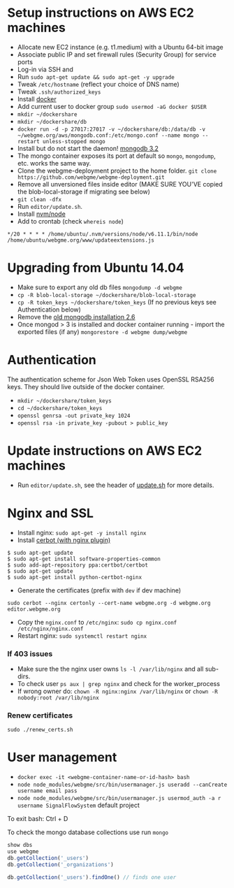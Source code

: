 Setup instructions on AWS EC2 machines
======================================

 * Allocate new EC2 instance (e.g. t1.medium) with a Ubuntu 64-bit image
 * Associate public IP and set firewall rules (Security Group) for service ports
 * Log-in via SSH and
 * Run `sudo apt-get update && sudo apt-get -y upgrade`
 * Tweak `/etc/hostname` (reflect your choice of DNS name)
 * Tweak `.ssh/authorized_keys`
 * Install [docker](https://www.digitalocean.com/community/tutorials/how-to-install-and-use-docker-on-ubuntu-16-04)
 * Add current user to docker group `sudo usermod -aG docker $USER`
 * `mkdir ~/dockershare`
 * `mkdir ~/dockershare/db`
 * `docker run -d -p 27017:27017 -v ~/dockershare/db:/data/db -v ~/webgme.org/aws/mongodb.conf:/etc/mongo.conf --name mongo --restart unless-stopped mongo`
 * Install but do not start the daemon! [mongodb 3.2](https://www.digitalocean.com/community/tutorials/how-to-install-mongodb-on-ubuntu-16-04)
 * The mongo container exposes its port at default so `mongo`, `mongodump`, etc. works the same way.
 * Clone the webgme-deployment project to the home folder.
     ```git clone https://github.com/webgme/webgme-deployment.git```
 * Remove all unversioned files inside editor (MAKE SURE YOU'VE copied the blob-local-storage if migrating see below)
 * `git clean -dfx`
 * Run `editor/update.sh`.
 * Install [nvm/node](https://www.digitalocean.com/community/tutorials/how-to-install-node-js-on-ubuntu-16-04#how-to-install-using-nvm)
 * Add to crontab (check `whereis node`)
 ```
 */20 * * * * /home/ubuntu/.nvm/versions/node/v6.11.1/bin/node /home/ubuntu/webgme.org/www/updateextensions.js
 ```

Upgrading from Ubuntu 14.04
========================================
 * Make sure to export any old db files `mongodump -d webgme`
 * `cp -R blob-local-storage ~/dockershare/blob-local-storage`
 * `cp -R token_keys ~/dockershare/token_keys` (If no previous keys see Authentication below)
 * Remove the [old mongodb installation 2.6](https://askubuntu.com/questions/497139/how-to-completely-uninstall-mongodb-2-6-3-from-ubuntu-13-04)
 * Once mongod > 3 is installed and docker container running - import the exported files (if any) `mongorestore -d webgme dump/webgme`


Authentication
========================================
 The authentication scheme for Json Web Token uses OpenSSL RSA256 keys. They should live outside of the docker container.
 - `mkdir ~/dockershare/token_keys`
 - `cd ~/dockershare/token_keys`
 - `openssl genrsa -out private_key 1024`
 - `openssl rsa -in private_key -pubout > public_key`

Update instructions on AWS EC2 machines
========================================
 * Run `editor/update.sh`, see the header of [update.sh](https://github.com/webgme/webgme.org/blob/master/editor/update.sh) for more details.

Nginx and SSL
==================================================
 * Install nginx: `sudo apt-get -y install nginx`
 * Install [cerbot (with nginx plugin)](https://certbot.eff.org/#ubuntuxenial-nginx)
 ```
 $ sudo apt-get update
 $ sudo apt-get install software-properties-common
 $ sudo add-apt-repository ppa:certbot/certbot
 $ sudo apt-get update
 $ sudo apt-get install python-certbot-nginx 
 ```
 * Generate the certificates (prefix with `dev` if dev machine)
 ```
sudo cerbot --nginx certonly --cert-name webgme.org -d webgme.org editor.webgme.org
 ```
 * Copy the `nginx.conf` to `/etc/nginx`:
    ```sudo cp nginx.conf /etc/nginx/nginx.conf```
 * Restart nginx:
    ```sudo systemctl restart nginx```

### If 403 issues
 * Make sure the the nginx user owns `ls -l /var/lib/nginx` and all sub-dirs.
 * To check user `ps aux | grep nginx` and check for the worker_process
 * If wrong owner do: `chown -R nginx:nginx /var/lib/nginx` or `chown -R nobody:root /var/lib/nginx`

### Renew certificates
```
sudo ./renew_certs.sh
```

User management
===============

- `docker exec -it <webgme-container-name-or-id-hash> bash`
- `node node_modules/webgme/src/bin/usermanager.js useradd --canCreate username email pass`
- `node node_modules/webgme/src/bin/usermanager.js usermod_auth -a r username SignalFlowSystem` default project

To exit bash: Ctrl + D

To check the mongo database collections use run `mongo`

```javascript
show dbs
use webgme
db.getCollection('_users')
db.getCollection('_organizations')

db.getCollection('_users').findOne() // finds one user
```
